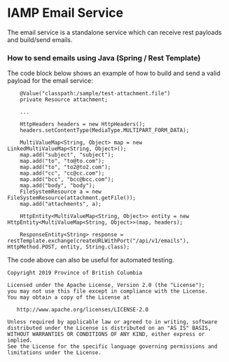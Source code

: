 IAMP Email Service
==================

The email service is a standalone service which can receive rest payloads and build/send emails.


### How to send emails using Java (Spring / Rest Template)

The code block below shows an example of how to build and send a valid payload for the email service:


```
    @Value("classpath:/sample/test-attachment.file")
    private Resource attachment;
    
    ...
    
    HttpHeaders headers = new HttpHeaders();
    headers.setContentType(MediaType.MULTIPART_FORM_DATA);
    
    MultiValueMap<String, Object> map = new LinkedMultiValueMap<String, Object>();
    map.add("subject", "subject");
    map.add("to", "to@to.com");
    map.add("to", "to2@to2.com");
    map.add("cc", "cc@cc.com");
    map.add("bcc", "bcc@bcc.com");
    map.add("body", "body");
    FileSystemResource a = new FileSystemResource(attachment.getFile());
    map.add("attachments", a);
    
    HttpEntity<MultiValueMap<String, Object>> entity = new HttpEntity<MultiValueMap<String, Object>>(map, headers);
    
    ResponseEntity<String> response = restTemplate.exchange(createURLWithPort("/api/v1/emails"), HttpMethod.POST, entity, String.class);
```

The code above can also be useful for automated testing.




```
Copyright 2019 Province of British Columbia

Licensed under the Apache License, Version 2.0 (the "License");
you may not use this file except in compliance with the License.
You may obtain a copy of the License at 

   http://www.apache.org/licenses/LICENSE-2.0

Unless required by applicable law or agreed to in writing, software
distributed under the License is distributed on an "AS IS" BASIS,
WITHOUT WARRANTIES OR CONDITIONS OF ANY KIND, either express or implied.
See the License for the specific language governing permissions and
limitations under the License.
```

